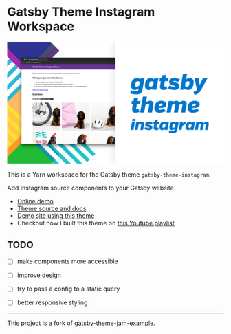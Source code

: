 # Gatsby Theme Instagram Workspace

![Theme cover image](./theme/shots/cover.jpg)

This is a Yarn workspace for the Gatsby theme `gatsby-theme-instagram`.

Add Instagram source components to your Gatsby website.

- [Online demo](https://gatsby-theme-instagram.netlify.com/)
- [Theme source and docs](./theme)
- [Demo site using this theme](./demo)
- Checkout how I built this theme on [this Youtube playlist](https://www.youtube.com/playlist?list=PL_Q4x-stM4VJNLSloUtRgFH-7VW99I-WS)

## TODO

- [ ] make components more accessible
- [ ] improve design
- [ ] try to pass a config to a static query
- [ ] better responsive styling


---
This project is a fork of [gatsby-theme-jam-example](https://github.com/jlengstorf/gatsby-theme-jam-example).
